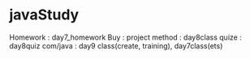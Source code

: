 # javaStudy
Homework : day7_homework
Buy : project
method : day8class
quize : day8quiz
com/java : day9 class(create, training), day7class(ets)

